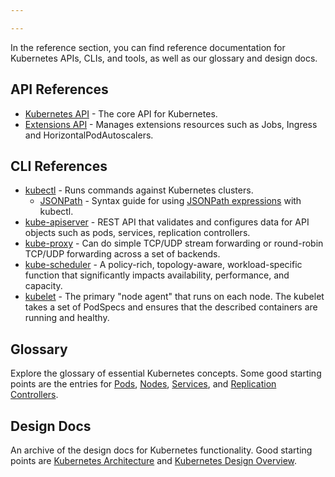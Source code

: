 ```yaml
---

---
```

In the reference section, you can find reference documentation for Kubernetes APIs, CLIs, and tools, as well as our glossary and design docs. 

## API References

* [Kubernetes API](/docs/api/) - The core API for Kubernetes.
* [Extensions API](/docs/api-reference/extensions/v1beta1/operations/) - Manages extensions resources such as Jobs, Ingress and HorizontalPodAutoscalers.	


## CLI References

* [kubectl](/docs/user-guide/kubectl-overview/) - Runs commands against Kubernetes clusters.
	* [JSONPath](/docs/user-guide/jsonpath/) - Syntax 	guide for using [JSONPath expressions](http://goessner.net/articles/JsonPath/) with kubectl.
* [kube-apiserver](/docs/admin/kube-apiserver/) - REST API that validates and configures data for API objects such as  pods, services, replication controllers.
* [kube-proxy](/docs/admin/kube-proxy/) - Can do simple TCP/UDP stream forwarding or round-robin TCP/UDP forwarding across a set of backends.
* [kube-scheduler](/docs/admin/kube-scheduler/) - A policy-rich, topology-aware, workload-specific function that significantly impacts availability, performance, and capacity.
* [kubelet](/docs/admin/kubelet/) - The primary "node agent" that runs on each node. The kubelet takes a set of PodSpecs and ensures that the described containers are running and healthy.

## Glossary

Explore the glossary of essential Kubernetes concepts. Some good starting points are the entries for [Pods](/docs/user-guide/pods/), [Nodes](/docs/admin/node.md), [Services](/docs/user-guide/services/), and [Replication Controllers](/docs/user-guide/replication-controller/).

## Design Docs

An archive of the design docs for Kubernetes functionality. Good starting points are [Kubernetes Architecture](https://github.com/kubernetes/kubernetes/blob/release-1.1/docs/design/architecture.md) and [Kubernetes Design Overview](https://github.com/kubernetes/kubernetes/tree/release-1.1/docs/design).
